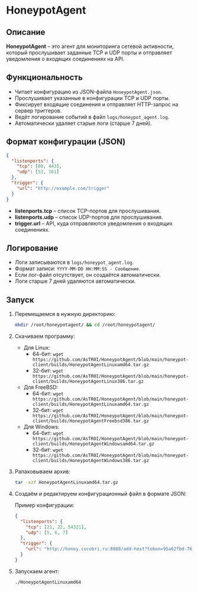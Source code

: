 
# HoneypotAgent

## Описание

**HoneypotAgent** – это агент для мониторинга сетевой активности, который прослушивает заданные TCP и UDP порты и отправляет уведомления о входящих соединениях на API.

## Функциональность

- Читает конфигурацию из JSON-файла `HoneypotAgent.json`.
- Прослушивает указанные в конфигурации TCP и UDP порты.
- Фиксирует входящие соединения и отправляет HTTP-запрос на сервер триггеров.
- Ведёт логирование событий в файл `logs/honeypot_agent.log`.
- Автоматически удаляет старые логи (старше 7 дней).

## Формат конфигурации (JSON)

```json
{
  "listenports": {
    "tcp": [80, 443],
    "udp": [53, 161]
  },
  "trigger": {
    "url": "http://example.com/trigger"
  }
}
```

- **listenports.tcp** – список TCP-портов для прослушивания.
- **listenports.udp** – список UDP-портов для прослушивания.
- **trigger.url** – API, куда отправляются уведомления о входящих соединениях.

## Логирование

- Логи записываются в `logs/honeypot_agent.log`.
- Формат записи: `YYYY-MM-DD HH:MM:SS - Сообщение`.
- Если лог-файл отсутствует, он создаётся автоматически.
- Логи старше 7 дней удаляются автоматически.

## Запуск

1. Перемещаемся в нужную директорию:

   ```bash
   mkdir /root/honeypotagent/ && cd /root/honeypotagent/
   ```

2. Скачиваем программу:

   - Для Linux:
     - 64-бит: `wget https://github.com/AsTR0I/HoneypotAgent/blob/main/honeypot-client/builds/HoneypotAgentLinuxamd64.tar.gz`
     - 32-бит: `wget https://github.com/AsTR0I/HoneypotAgent/blob/main/honeypot-client/builds/HoneypotAgentLinux386.tar.gz`
   - Для FreeBSD:
     - 64-бит: `wget https://github.com/AsTR0I/HoneypotAgent/blob/main/honeypot-client/builds/HoneypotAgentLinuxamd64.tar.gz`
     - 32-бит: `wget https://github.com/AsTR0I/HoneypotAgent/blob/main/honeypot-client/builds/HoneypotAgentFreebsd386.tar.gz`
   - Для Windows:
     - 64-бит: `wget https://github.com/AsTR0I/HoneypotAgent/blob/main/honeypot-client/builds/HoneypotAgentWindowsamd64.tar.gz`
     - 32-бит: `wget https://github.com/AsTR0I/HoneypotAgent/blob/main/honeypot-client/builds/HoneypotAgentWindows386.tar.gz`

3. Рапаковываем архив:

   ```bash
   tar -xzf HoneypotAgentLinuxamd64.tar.gz
   ```

4. Создаём и редактируем конфигурационный файл в формате JSON:

   Пример конфигурации:

   ```json
   {
     "listenports": {
       "tcp": [21, 22, 54321],
       "udp": [5, 6, 7]
     },
     "trigger": {
       "url": "http://honey.cocobri.ru:8088/add-host?token=95a62fbd-76e3-46f2-b454-12d22679916f"
     }
   }
   ```

5. Запускаем агент:

   ```bash
   ./HoneypotAgentLinuxamd64
   ```
